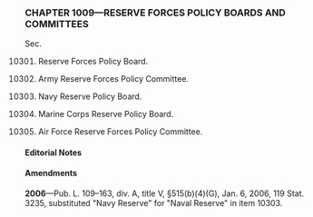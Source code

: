 ### **CHAPTER 1009—RESERVE FORCES POLICY BOARDS AND COMMITTEES** ###

Sec.

10301. Reserve Forces Policy Board.

10302. Army Reserve Forces Policy Committee.

10303. Navy Reserve Policy Board.

10304. Marine Corps Reserve Policy Board.

10305. Air Force Reserve Forces Policy Committee.

#### **Editorial Notes** ####

#### Amendments ####

**2006**—Pub. L. 109–163, div. A, title V, §515(b)(4)(G), Jan. 6, 2006, 119 Stat. 3235, substituted "Navy Reserve" for "Naval Reserve" in item 10303.